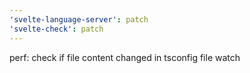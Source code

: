 ```yaml
---
'svelte-language-server': patch
'svelte-check': patch
---
```


perf: check if file content changed in tsconfig file watch
